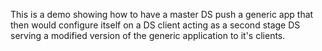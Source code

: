This is a demo showing how to have a master DS push a generic app that then would configure itself on a DS client acting as a second stage DS serving a modified version of the generic application to it's clients.
